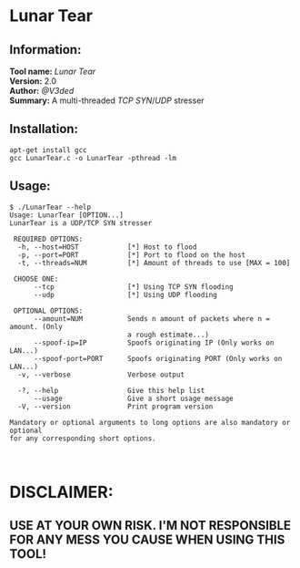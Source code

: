 # Lunar Tear


## Information:
<b>Tool name:</b><i> Lunar Tear</i><br>
<b>Version:</b> 2.0 <br>
<b>Author:</b> <i>@V3ded</i><br>
<b>Summary:</b> A multi-threaded <i>TCP SYN</i>/<i>UDP</i> stresser<br>

## Installation:
`apt-get install gcc`<br> 
`gcc LunarTear.c -o LunarTear -pthread -lm`

## Usage:
```console
$ ./LunarTear --help
Usage: LunarTear [OPTION...]
LunarTear is a UDP/TCP SYN stresser

 REQUIRED OPTIONS:
  -h, --host=HOST            [*] Host to flood
  -p, --port=PORT            [*] Port to flood on the host
  -t, --threads=NUM          [*] Amount of threads to use [MAX = 100]

 CHOOSE ONE:
      --tcp                  [*] Using TCP SYN flooding
      --udp                  [*] Using UDP flooding

 OPTIONAL OPTIONS:
      --amount=NUM           Sends n amount of packets where n = amount. (Only
                             a rough estimate...)
      --spoof-ip=IP          Spoofs originating IP (Only works on LAN...)
      --spoof-port=PORT      Spoofs originating PORT (Only works on LAN...)
  -v, --verbose              Verbose output

  -?, --help                 Give this help list
      --usage                Give a short usage message
  -V, --version              Print program version

Mandatory or optional arguments to long options are also mandatory or optional
for any corresponding short options.
```
<br>
<h1> DISCLAIMER:</h1> 
<h2>USE AT YOUR OWN RISK. I'M NOT RESPONSIBLE FOR ANY MESS YOU CAUSE WHEN USING THIS TOOL!</h2>
